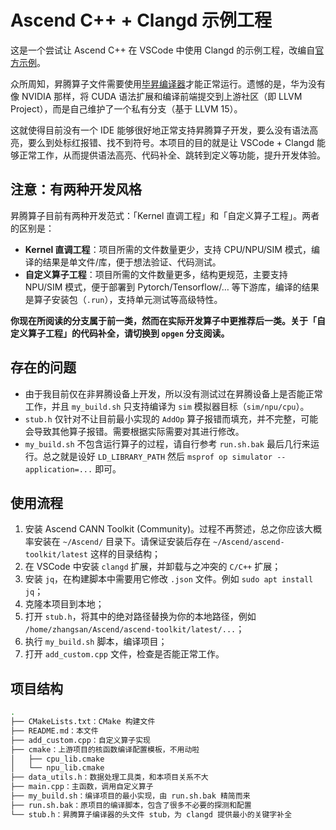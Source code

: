 # Ascend C++ + Clangd 示例工程

这是一个尝试让 Ascend C++ 在 VSCode 中使用 Clangd 的示例工程，改编自[官方示例](https://gitee.com/ascend/samples/tree/master/operator/ascendc/0_introduction/3_add_kernellaunch/AddKernelInvocationNeo)。

众所周知，昇腾算子文件需要使用[毕昇编译器](https://www.hiascend.com/bisheng)才能正常运行。遗憾的是，华为没有像 NVIDIA 那样，将 CUDA 语法扩展和编译前端提交到上游社区（即 LLVM Project），而是自己维护了一个私有分支（基于 LLVM 15）。

这就使得目前没有一个 IDE 能够很好地正常支持昇腾算子开发，要么没有语法高亮，要么到处标红报错、找不到符号。本项目的目的就是让 VSCode + Clangd 能够正常工作，从而提供语法高亮、代码补全、跳转到定义等功能，提升开发体验。

## 注意：有两种开发风格

昇腾算子目前有两种开发范式：「Kernel 直调工程」和「自定义算子工程」。两者的区别是：

- **Kernel 直调工程**：项目所需的文件数量更少，支持 CPU/NPU/SIM 模式，编译的结果是单文件/库，便于想法验证、代码测试。
- **自定义算子工程**：项目所需的文件数量更多，结构更规范，主要支持 NPU/SIM 模式，便于部署到 Pytorch/Tensorflow/… 等下游库，编译的结果是算子安装包（`.run`），支持单元测试等高级特性。

**你现在所阅读的分支属于前一类，然而在实际开发算子中更推荐后一类。关于「自定义算子工程」的代码补全，请切换到 `opgen` 分支阅读。**

## 存在的问题

- 由于我目前仅在非昇腾设备上开发，所以没有测试过在昇腾设备上是否能正常工作，并且 `my_build.sh` 只支持编译为 `sim` 模拟器目标（`sim/npu/cpu`）。
- `stub.h` 仅针对不让目前最小实现的 `AddOp` 算子报错而填充，并不完整，可能会导致其他算子报错。需要根据实际需要对其进行修改。
- `my_build.sh` 不包含运行算子的过程，请自行参考 `run.sh.bak` 最后几行来运行。总之就是设好 `LD_LIBRARY_PATH` 然后 `msprof op simulator --application=...` 即可。

## 使用流程

1. 安装 Ascend CANN Toolkit (Community)。过程不再赘述，总之你应该大概率安装在 `~/Ascend/` 目录下。请保证安装后存在 `~/Ascend/ascend-toolkit/latest` 这样的目录结构；
2. 在 VSCode 中安装 `clangd` 扩展，并卸载与之冲突的 `C/C++` 扩展；
3. 安装 `jq`，在构建脚本中需要用它修改 `.json` 文件。例如 `sudo apt install jq`；
4. 克隆本项目到本地；
5. 打开 `stub.h`，将其中的绝对路径替换为你的本地路径，例如 `/home/zhangsan/Ascend/ascend-toolkit/latest/...`；
6. 执行 `my_build.sh` 脚本，编译项目；
7. 打开 `add_custom.cpp` 文件，检查是否能正常工作。

## 项目结构

```bash
.
├── CMakeLists.txt：CMake 构建文件
├── README.md：本文件
├── add_custom.cpp：自定义算子实现
├── cmake：上游项目的核函数编译配置模板，不用动啦
│   ├── cpu_lib.cmake
│   └── npu_lib.cmake
├── data_utils.h：数据处理工具类，和本项目关系不大
├── main.cpp：主函数，调用自定义算子
├── my_build.sh：编译项目的最小实现，由 run.sh.bak 精简而来
├── run.sh.bak：原项目的编译脚本，包含了很多不必要的探测和配置
└── stub.h：昇腾算子编译器的头文件 stub，为 clangd 提供最小的关键字补全
```
